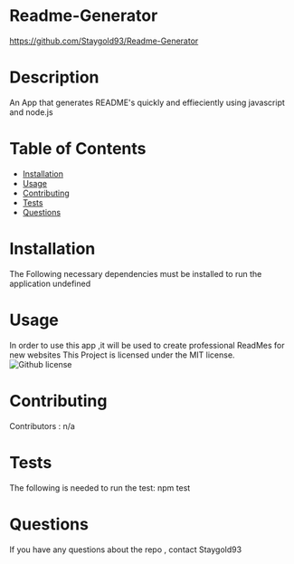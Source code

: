 

 
 # Readme-Generator
 https://github.com/Staygold93/Readme-Generator
  # Description 
An App that generates README's quickly and effieciently using javascript and node.js
# Table of Contents
* [Installation](#installation)
* [Usage](#usage)
* [Contributing](#contributing)
* [Tests](#tests)
* [Questions](#questions)
# Installation 
The Following necessary dependencies must be installed to run the application undefined
# Usage 
In order to use this app ,it will be used to create professional ReadMes for new websites
This Project is licensed under the MIT license.
![Github license](https://img.shields.io/badge/license-MIT-blue.svg)
# Contributing 
Contributors : n/a
# Tests 
The following is needed to run the test: npm test
# Questions 
If you have any questions about the repo , contact Staygold93

